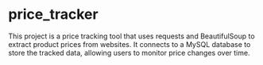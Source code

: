 # price_tracker
This project is a price tracking tool that uses requests and BeautifulSoup to extract product prices from websites. It connects to a MySQL database to store the tracked data, allowing users to monitor price changes over time.
